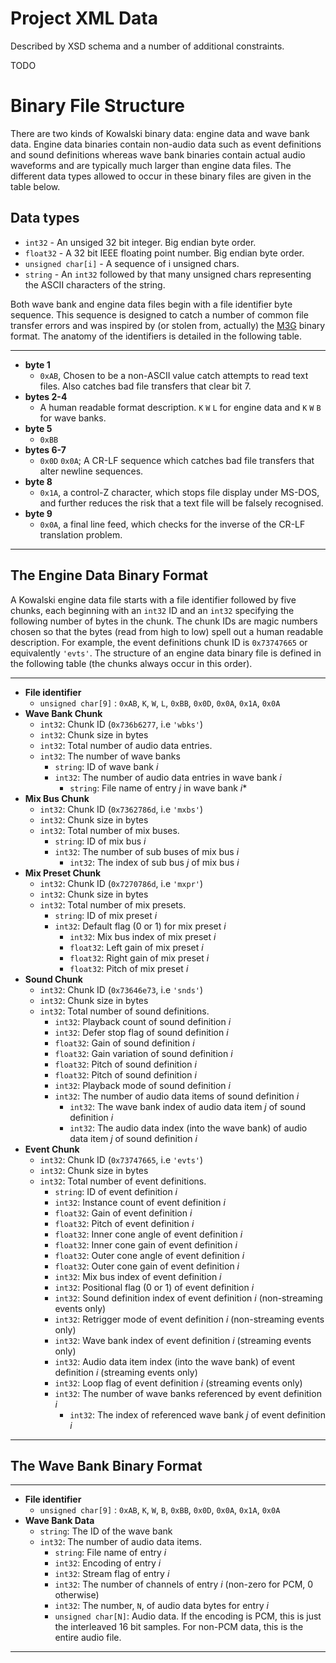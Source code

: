 Project XML Data
===

Described by XSD schema and a number of additional constraints.

TODO



Binary File Structure
===

There are two kinds of Kowalski binary data: engine data and wave bank data. Engine
data binaries contain non-audio data such as event definitions and sound definitions
whereas wave bank binaries contain actual audio waveforms and are typically much larger
than engine data files. The different data types allowed to occur in these binary
files are given in the table below. 

Data types
----

* ``int32`` - An unsiged 32 bit integer. Big endian byte order.
* ``float32`` - A 32 bit IEEE floating point number. Big endian byte order.
* ``unsigned char[i]`` - A sequence of i unsigned chars.
* ``string`` - An ``int32`` followed by that many unsigned chars representing the ASCII characters of the string. 

Both wave bank and engine data files begin with a file identifier byte sequence. 
This sequence is designed to catch a number of common file transfer errors and was 
inspired by (or stolen from, actually) the <a href="http://jcp.org/en/jsr/detail?id=184">M3G</a> binary format. The anatomy of the identifiers is detailed in the following table.

---

* **byte 1**
  * ``0xAB``, Chosen to be a non-ASCII value catch attempts to read text files. Also catches bad file transfers that clear bit 7.
* **bytes 2-4**
  * A human readable format description. ``K`` ``W`` ``L`` for engine data and ``K`` ``W`` ``B`` for wave banks.
* **byte 5**
  * ``0xBB``
* **bytes 6-7**
  * ``0x0D`` ``0x0A``; A CR-LF sequence which catches bad file transfers that alter newline sequences.
* **byte 8**
  * ``0x1A``, a control-Z character, which stops file display under MS-DOS, and
          further reduces the risk that a text file will be falsely recognised.
* **byte 9**
  * ``0x0A``, a final line feed, which checks for the inverse of the CR-LF translation problem.

---

The Engine Data Binary Format
----
A Kowalski engine data file starts with a file identifier followed by
five chunks, each beginning with an ``int32`` ID
and an ``int32`` specifying the following number of bytes in the chunk. The chunk IDs are magic
numbers chosen so that the bytes (read from high to low) spell out a human readable description.
For example, the event definitions chunk ID is ``0x73747665`` or equivalently ``'evts'``. The structure of an engine data binary file is defined in the following table (the chunks always occur in this order).

---

* **File identifier**
  * ``unsigned char[9]`` : ``0xAB``, ``K``, ``W``, ``L``, ``0xBB``, ``0x0D``, ``0x0A``, ``0x1A``, ``0x0A``
* **Wave Bank Chunk**
  * ``int32``: Chunk ID (``0x736b6277``, i.e ``'wbks'``)  
  * ``int32``: Chunk size in bytes
  * ``int32``: Total number of audio data entries.
  * ``int32``: The number of wave banks
    * ``string``: ID of wave bank _i_
    * ``int32``: The number of audio data entries in wave bank _i_
      * ``string``: File name of entry _j_ in wave bank _i_* 
* **Mix Bus Chunk**
  * ``int32``: Chunk ID (``0x7362786d``, i.e ``'mxbs'``)  
  * ``int32``: Chunk size in bytes
  * ``int32``: Total number of mix buses.
    * ``string``: ID of mix bus _i_
    * ``int32``: The number of sub buses of mix bus _i_
      * ``int32``: The index of sub bus _j_ of mix bus _i_
* **Mix Preset Chunk**
  * ``int32``: Chunk ID (``0x7270786d``, i.e ``'mxpr'``)  
  * ``int32``: Chunk size in bytes
  * ``int32``: Total number of mix presets.
    * ``string``: ID of mix preset _i_
    * ``int32``: Default flag (0 or 1) for mix preset _i_
      * ``int32``: Mix bus index of mix preset _i_
      * ``float32``: Left gain of mix preset _i_
      * ``float32``: Right gain of mix preset _i_
      * ``float32``: Pitch of mix preset _i_
* **Sound Chunk**
  * ``int32``: Chunk ID (``0x73646e73``, i.e ``'snds'``)  
  * ``int32``: Chunk size in bytes
  * ``int32``: Total number of sound definitions.
    * ``int32``: Playback count of sound definition _i_
    * ``int32``: Defer stop flag of sound definition _i_
    * ``float32``: Gain of sound definition _i_
    * ``float32``: Gain variation of sound definition _i_
    * ``float32``: Pitch of sound definition _i_
    * ``float32``: Pitch of sound definition _i_
    * ``int32``: Playback mode of sound definition _i_
    * ``int32``: The number of audio data items of sound definition _i_
      * ``int32``: The wave bank index of audio data item _j_ of sound definition _i_
      * ``int32``: The audio data index (into the wave bank) of audio data item _j_ of sound definition _i_
* **Event Chunk**
  * ``int32``: Chunk ID (``0x73747665``, i.e ``'evts'``)  
  * ``int32``: Chunk size in bytes
  * ``int32``: Total number of event definitions.
    * ``string``: ID of event definition _i_
    * ``int32``: Instance count of event definition _i_
    * ``float32``: Gain of event definition _i_
    * ``float32``: Pitch of event definition _i_
    * ``float32``: Inner cone angle of event definition _i_
    * ``float32``: Inner cone gain of event definition _i_
    * ``float32``: Outer cone angle of event definition _i_
    * ``float32``: Outer cone gain of event definition _i_
    * ``int32``: Mix bus index of event definition _i_
    * ``int32``: Positional flag (0 or 1) of event definition _i_
    * ``int32``: Sound definition index of event definition _i_ (non-streaming events only)
    * ``int32``: Retrigger mode of event definition _i_ (non-streaming events only)
 	* ``int32``: Wave bank index of event definition _i_ (streaming events only)
 	* ``int32``: Audio data item index (into the wave bank) of event definition _i_ (streaming events only)
 	* ``int32``: Loop flag of event definition _i_ (streaming events only)
 	* ``int32``: The number of wave banks referenced by event definition _i_ 
   	  * ``int32``: The index of referenced wave bank _j_ of event definition _i_ 

---

The Wave Bank Binary Format
---
---

* **File identifier**
  * ``unsigned char[9]`` : ``0xAB``, ``K``, ``W``, ``B``, ``0xBB``, ``0x0D``, ``0x0A``, ``0x1A``, ``0x0A``
* **Wave Bank Data**
  * ``string``: The ID of the wave bank
  * ``int32``: The number of audio data items.
    * ``string``: File name of entry _i_
    * ``int32``: Encoding of entry _i_
    * ``int32``: Stream flag of entry _i_
    * ``int32``: The number of channels of entry _i_ (non-zero for PCM, 0 otherwise)
    * ``int32``: The number, ``N``, of audio data bytes for entry _i_
	* ``unsigned char[N]``: Audio data. If the encoding is PCM, this is just the interleaved 16 bit samples. For non-PCM data, this is the entire audio file.

---